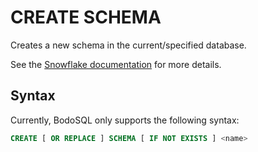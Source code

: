 # CREATE SCHEMA

Creates a new schema in the current/specified database.

See the [Snowflake documentation](https://docs.snowflake.com/en/sql-reference/sql/create-schema) for more details.

## Syntax

Currently, BodoSQL only supports the following syntax:

```sql
CREATE [ OR REPLACE ] SCHEMA [ IF NOT EXISTS ] <name>
```
